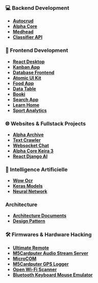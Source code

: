 ### 💻 Backend Development

- **[Autocrud](https://github.com/geo-tp/AutoCrud)**
- **[Alpha Core](https://github.com/The-Alpha-Project/alpha-core)**
- **[Medhead](https://github.com/geo-tp/Medhead)**
- **[Classifier API](https://github.com/geo-tp/Image-Classifier-Django-API)**

### 🌄 Frontend Development

- **[React Desktop](https://github.com/geo-tp/React-Desktop)**
- **[Kanban App](https://github.com/geo-tp/DragDropKanban)**
- **[Database Frontend](https://github.com/geo-tp/053-Database-Frontend)**
- **[Atomic UI Kit](https://github.com/geo-tp/Atomic-Design-Blue-Wave-Ui-Kit)**
- **[Food App](https://github.com/geo-tp/Ohmyfood)**
- **[Data Table](https://github.com/geo-tp/React-Typescript-Data-Table)**
- **[Booki](https://github.com/geo-tp/Booki)**
- **[Search App](https://github.com/geo-tp/Les-Petits-Plats)**
- **[Learn Home](https://github.com/geo-tp/Learn-Home)**
- **[Sport Analytics](https://github.com/geo-tp/SportSee)**

### 🌐 Websites & Fullstack Projects

- **[Alpha Archive](https://github.com/geo-tp/Alpha-archives-website)**
- **[Text Crawler](https://github.com/geo-tp/Text-Crawler-Website)**
- **[Websocket Chat](https://github.com/geo-tp/Websocket-Chat)**
- **[Alpha Core Keira 3](https://github.com/geo-tp/Alpha-Core-Keira3)**
- **[React Django AI](https://github.com/geo-tp/React-Django-AI)**

### 🤖 Intelligence Artificielle

- **[Wow Ocr](https://github.com/geo-tp/wow-ocr)**
- **[Keras Models](https://github.com/geo-tp/Keras-Colaboratory-Models)**
- **[Neural Network](https://github.com/geo-tp/Simple-Neural-Network)**

### Architecture

- **[Architecture Documents](https://github.com/geo-tp/Software-Architecture)**
- **[Design Pattern](https://github.com/geo-tp/TypeScript-Design-Patterns)**

### 🛠️ Firmwares & Hardware Hacking

- **[Ultimate Remote](https://github.com/geo-tp/Ultimate-Remote)**
- **[M5Cardputer Audio Stream Server](https://github.com/geo-tp/M5Cardputer-Audio-Stream-Server)**
- **[MicroCOM](https://github.com/geo-tp/MicroCOM)**
- **[M5Cardputer GPS Logger](https://github.com/geo-tp/M5Cardputer-GPS-Logger)**
- **[Open Wi-Fi Scanner](https://github.com/geo-tp/Open-Wifi-Scanner)**
- **[Bluetooth Keyboard Mouse Emulator](https://github.com/geo-tp/Bluetooth-Keyboard-Mouse-Emulator)**


